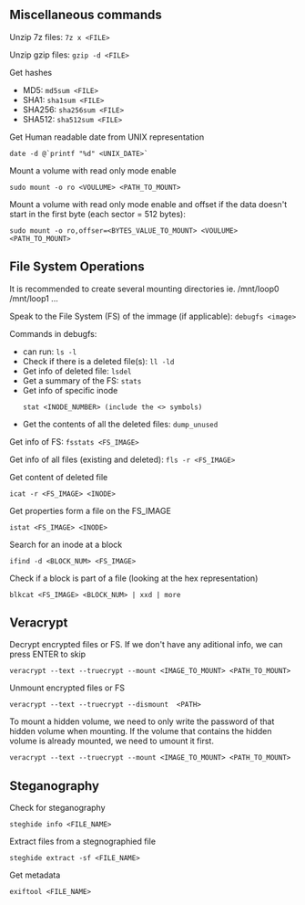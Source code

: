 ## Miscellaneous commands ##

Unzip 7z files: `7z x <FILE>`

Unzip gzip files: `gzip -d <FILE>`

Get hashes
* MD5: `md5sum <FILE>`
* SHA1: `sha1sum <FILE>`
* SHA256: `sha256sum <FILE>`
* SHA512: `sha512sum <FILE>`

Get Human readable date from UNIX representation 
```
date -d @`printf "%d" <UNIX_DATE>`
```

Mount a volume with read only mode enable 
```
sudo mount -o ro <VOULUME> <PATH_TO_MOUNT>
```

Mount a volume with read only mode enable and offset if the data doesn't start in the first byte (each sector = 512 bytes): 
```
sudo mount -o ro,offser=<BYTES_VALUE_TO_MOUNT> <VOULUME> <PATH_TO_MOUNT>
```

## File System Operations ##

It is recommended to create several mounting directories ie. /mnt/loop0 /mnt/loop1 ...

Speak to the File System (FS) of the immage (if applicable): `debugfs <image>`

Commands in debugfs:
* can run: `ls -l`
* Check if there is a deleted file(s): `ll -ld`
* Get info of deleted file: `lsdel`
* Get a summary of the FS: `stats`
* Get info of specific inode
	```
	stat <INODE_NUMBER> (include the <> symbols)
	````
* Get the contents of all the deleted files: `dump_unused`

Get info of FS: `fsstats <FS_IMAGE>`

Get info of all files (existing and deleted): `fls -r <FS_IMAGE>`

Get content of deleted file
```
icat -r <FS_IMAGE> <INODE>
```

Get properties form a file on the FS_IMAGE
```
istat <FS_IMAGE> <INODE>
```

Search for an inode at a block
```
ifind -d <BLOCK_NUM> <FS_IMAGE>
```

Check if a block is part of a file (looking at the hex representation)
```
blkcat <FS_IMAGE> <BLOCK_NUM> | xxd | more
```

## Veracrypt ##

Decrypt encrypted files or FS. If we don't have any aditional info, we can press ENTER to skip
```
veracrypt --text --truecrypt --mount <IMAGE_TO_MOUNT> <PATH_TO_MOUNT>
```

Unmount encrypted files or FS
```
veracrypt --text --truecrypt --dismount  <PATH>
```

To mount a hidden volume, we need to only write the password of that hidden volume when mounting. If the volume that contains the hidden volume is already mounted, we need to umount it first.
```
veracrypt --text --truecrypt --mount <IMAGE_TO_MOUNT> <PATH_TO_MOUNT>
```

## Steganography ##

Check for steganography
```
steghide info <FILE_NAME>
```

Extract files from a stegnographied file
```
steghide extract -sf <FILE_NAME>
```

Get metadata
```
exiftool <FILE_NAME>
```

